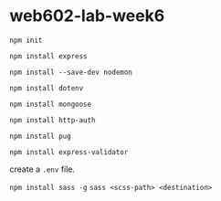 # web602-lab-week6

`npm init`

`npm install express`

`npm install --save-dev nodemon`

`npm install dotenv`

`npm install mongoose`

`npm install http-auth`

`npm install pug`

`npm install express-validator`

create a `.env` file.


`npm install sass -g`
`sass <scss-path> <destination>`
